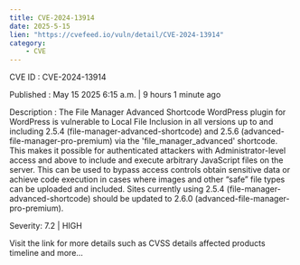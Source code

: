```yaml
---
title: CVE-2024-13914
date: 2025-5-15
lien: "https://cvefeed.io/vuln/detail/CVE-2024-13914"
category:
    - CVE
---
```


CVE ID : CVE-2024-13914

Published :  May 15
2025
6:15 a.m. | 9 hours
1 minute ago

Description : The File Manager Advanced Shortcode WordPress plugin for WordPress is vulnerable to Local File Inclusion in all versions up to
and including
2.5.4 (file-manager-advanced-shortcode) and 2.5.6 (advanced-file-manager-pro-premium)
via the 'file_manager_advanced' shortcode. This makes it possible for authenticated attackers
with Administrator-level access and above
to include and execute arbitrary JavaScript files on the server. This can be used to bypass access controls
obtain sensitive data
or achieve code execution in cases where images and other “safe” file types can be uploaded and included. Sites currently using 2.5.4 (file-manager-advanced-shortcode) should be updated to 2.6.0 (advanced-file-manager-pro-premium).

Severity: 7.2 | HIGH

Visit the link for more details
such as CVSS details
affected products
timeline
and more...
